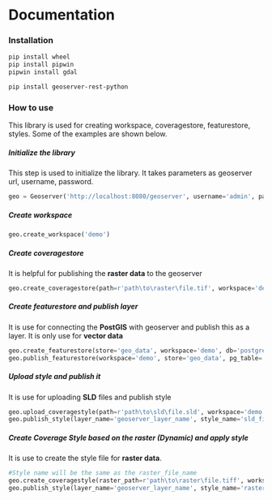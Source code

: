 # Documentation

### Installation
```bash
pip install wheel
pip install pipwin
pipwin install gdal

pip install geoserver-rest-python
```

### How to use
This library is used for creating workspace, coveragestore, featurestore, styles. Some of the examples are shown below.

##### Initialize the library
This step is used to initialize the library. It takes parameters as geoserver url, username, password.

```python
geo = Geoserver('http://localhost:8080/geoserver', username='admin', password='geoserver')
```

##### Create workspace
```python
geo.create_workspace('demo')
```

##### Create coveragestore
It is helpful for publishing the **raster data** to the geoserver

```python
geo.create_coveragestore(path=r'path\to\raster\file.tif', workspace='demo')
```

##### Create featurestore and publish layer
It is use for connecting the **PostGIS** with geoserver and publish this as a layer. It is only use for **vector data**

```python
geo.create_featurestore(store='geo_data', workspace='demo', db='postgres', host='localhost', pg_user='postgres', pg_password='admin')
geo.publish_featurestore(workspace='demo', store='geo_data', pg_table='geodata_table_name')
```

##### Upload style and publish it
It is use for uploading **SLD** files and publish style
```python
geo.upload_coveragestyle(path=r'path\to\sld\file.sld', workspace='demo')
geo.publish_style(layer_name='geoserver_layer_name', style_name='sld_file_name', workspace='demo')
```


##### Create Coverage Style based on the raster (Dynamic) and apply style
It is use to create the style file for **raster data**.

```python
#Style name will be the same as the raster_file_name
geo.create_coveragestyle(raster_path=r'path\to\raster\file.tiff', workspace='demo')
geo.publish_style(layer_name='geoserver_layer_name', style_name='raster_file_name', workspace='demo')
```